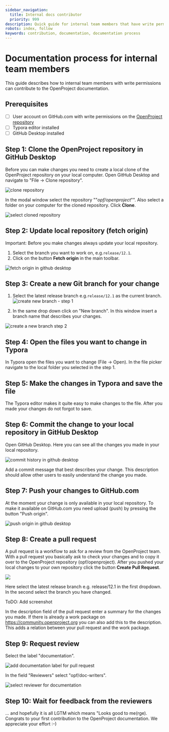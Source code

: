 ```yaml
---
sidebar_navigation:
  title: Internal docs contributor
  priority: 999
description: Quick guide for internal team members that have write permissions
robots: index, follow
keywords: contribution, documentation, documentation process
---
```


# Documentation process for internal team members

This guide describes how to internal team members with write permissions can contribute to the OpenProject documentation.


## Prerequisites

- [ ] User account on GitHub.com with write permissions on the [OpenProject repository](https://github.com/opf/openproject)
- [ ] Typora editor installed
- [ ] GitHub Desktop installed

## Step 1: Clone the OpenProject repository in GitHub Desktop

Before you can make changes you need to create a local clone of the OpenProject repository on your local computer. Open GitHub Desktop and navigate to "File -> Clone repository".

![clone repository](clone-repository.png)



In the modal window select the repository ""*opf/openproject*"". Also select a folder on your computer for the cloned repository. Click **Clone**.

![select cloned repository](select-cloned-repository.png)

## Step 2: Update local repository (fetch origin)

Important: Before you make changes always update your local repository.

1. Select the branch you want to work on, e.g.`release/12.1`.
2. Click on the button **Fetch origin** in the main toolbar.

![fetch origin in github desktop](fetch-origin-in-github-desktop.png)

## Step 3: Create a new Git branch for your change

1. Select the latest release branch e.g.`release/12.1` as the current branch. 
  ![create new branch - step 1](create-new-branch-step-1.png)

2. In the same drop down click on "New branch". In this window insert a branch name that describes your changes.

![create a new branch step 2](create-new-branch-step-2.png)

## Step 4: Open the files you want to change in Typora

In Typora open the files you want to change (File -> Open). In the file picker navigate to the local folder you selected in the step 1.

## Step 5: Make the changes in Typora and save the file

The Typora editor makes it quite easy to make changes to the file. After you made your changes do not forgot to save.

## Step 6: Commit the change to your local repository in GitHub Desktop

Open GitHub Desktop. Here you can see all the changes you made in your local repository.

![commit history in github desktop](commit-history-in-github-desktop.png)

Add a commit message that best describes your change. This description should allow other users to easily understand the change you made.

## Step 7: Push your changes to GitHub.com

At the moment your change is only available in your local repository. To make it available on GitHub.com you need upload (push) by pressing the button "Push origin".

![push origin in github desktop](push-origin-in-github-desktop.png)

## Step 8: Create a pull request

A pull request is a workflow to ask for a review from the OpenProject team. With a pull request you basically ask to check your changes and to copy it over to the OpenProject repository (opf/openproject). After you pushed your local changes to your own repository click the button **Create Pull Request**.

![](create-pull-request-github-desktop.png)



Here select the latest release branch e.g. release/12.1 in the first dropdown. In the second select the branch you have changed.

ToDO: Add screenshot

In the description field of the pull request enter a summary for the changes you made. If there is already a work package on https://community.openproject.org you can also add this to the description. This adds a relation between your pull request and the work package.

## Step 9: Request review

Select the label "documentation". 

![add documentation label for pull request](add-documentation-label-pull-requests.png) 

In the field "Reviewers" select "opf/doc-writers". 

![select reviewer for documentation](select-reviewer-for-documentation.png)

## Step 10: Wait for feedback from the reviewers

... and hopefully it is all LGTM which means "Looks good to me(rge). Congrats to your first contribution to the OpenProject documentation. We appreciate your effort :-)

